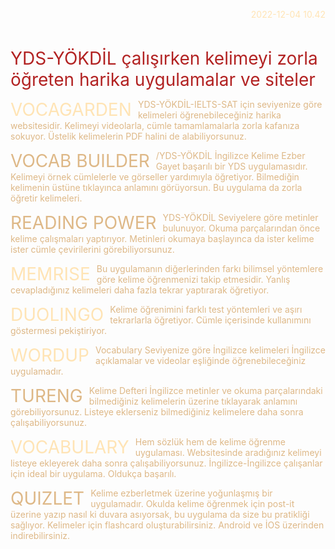<style>

	body {
	  background-color: transparent !important;
	}
	
	right {
		text-align: right;
	}
	
	baslik1 {
		font-size: 2em;
		float: left;
		margin: 0 2% 0 0;
		text-transform: uppercase;
		color: BurlyWood;
	}
	
	p {
		color: BurlyWood;
	}
	
	baslik3 {
		font-size: 2em;
		margin: 0 0 1% 0;
		color: firebrick;
	}
	
	a:link {
		text-decoration: none;
		color: Moccasin;
	}

	a:visited {
		text-decoration: none;
		color: Moccasin;
	} 

	a:hover {
		text-decoration: none;
		color: Moccasin;
	}
	
	a:active {
		text-decoration: none;
		color: Moccasin;
	}
	
</style>

<right>

<a href="https://twitter.com/kalitelisozluk/status/1599308202281439235">2022-12-04 10.42</a>

</right>

<br/>

<baslik3> YDS-YÖKDİL çalışırken kelimeyi zorla öğreten harika uygulamalar ve siteler </baslik3>

[](https://twitter.com/kalitelisozluk/status/1599308204281692160)

<baslik1> <a href="http://vocagarden.com">Vocagarden</a> </baslik1>

YDS-YÖKDİL-IELTS-SAT için seviyenize göre kelimeleri öğrenebileceğiniz harika websitesidir. Kelimeyi videolarla, cümle tamamlamalarla zorla kafanıza sokuyor. Üstelik kelimelerin PDF halini de alabiliyorsunuz.

[](https://twitter.com/kalitelisozluk/status/1599308206861275137)

<baslik1> Vocab Builder </baslik1>

/YDS-YÖKDİL İngilizce Kelime Ezber Gayet başarılı bir YDS uygulamasıdır. Kelimeyi örnek cümlelerle ve görseller yardımıyla öğretiyor. Bilmediğin kelimenin üstüne tıklayınca anlamını görüyorsun. Bu uygulama da zorla öğretir kelimeleri.

[](https://twitter.com/kalitelisozluk/status/1599308208723853312)

<baslik1> Reading Power </baslik1>

YDS-YÖKDİL Seviyelere göre metinler bulunuyor. Okuma parçalarından önce kelime çalışmaları yaptırıyor. Metinleri okumaya başlayınca da ister kelime ister cümle çevirilerini görebiliyorsunuz.

[](https://twitter.com/kalitelisozluk/status/1599308210774544385)

<baslik1> <a href="http://memrise.com">Memrise</a> </baslik1>

Bu uygulamanın diğerlerinden farkı bilimsel yöntemlere göre kelime öğrenmenizi takip etmesidir. Yanlış cevapladığınız kelimeleri daha fazla tekrar yaptırarak öğretiyor.

[](https://twitter.com/kalitelisozluk/status/1599308213387943936)

<baslik1> <a href="http://tr.duolingo.com">Duolingo</a> </baslik1>

Kelime öğrenimini farklı test yöntemleri ve aşırı tekrarlarla öğretiyor. Cümle içerisinde kullanımını göstermesi pekiştiriyor.

[](https://twitter.com/kalitelisozluk/status/1599308215640289281)

<baslik1> <a href="http://wordupapp.co">Wordup</a> </baslik1>

Vocabulary Seviyenize göre İngilizce kelimeleri İngilizce açıklamalar ve videolar eşliğinde öğrenebileceğiniz uygulamadır.

[](https://twitter.com/kalitelisozluk/status/1599308218135891969)

<baslik1>Tureng</baslik1> Kelime Defteri  İngilizce metinler ve okuma parçalarındaki bilmediğiniz kelimelerin üzerine tıklayarak anlamını görebiliyorsunuz. Listeye eklerseniz bilmediğiniz kelimelere daha sonra çalışabiliyorsunuz.

[](https://twitter.com/kalitelisozluk/status/1599308220350095360)

<baslik1> <a href="http://vocabulary.com">Vocabulary</a> </baslik1>

Hem sözlük hem de kelime öğrenme uygulaması. Websitesinde aradığınız kelimeyi listeye ekleyerek daha sonra çalışabiliyorsunuz. İngilizce-İngilizce çalışanlar için ideal bir uygulama. Oldukça başarılı.

[](https://twitter.com/kalitelisozluk/status/1599308223269416960)

<baslik1> Quizlet </baslik1> Kelime ezberletmek üzerine yoğunlaşmış bir uygulamadır. Okulda kelime öğrenmek için post-it üzerine yazıp nasıl ki duvara asıyorsak, bu uygulama da size bu pratikliği sağlıyor. Kelimeler için flashcard oluşturabilirsiniz. Android ve İOS üzerinden indirebilirsiniz.
